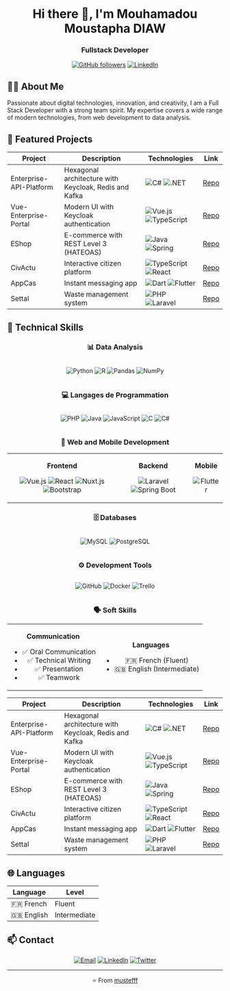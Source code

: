 <div align="center">

# Hi there 👋, I'm Mouhamadou Moustapha DIAW

### Fullstack Developer

[![GitHub followers](https://img.shields.io/github/followers/mustefff?label=Follow&style=social)](https://github.com/mustefff)
[![LinkedIn](https://img.shields.io/badge/LinkedIn-0077B5?style=flat&logo=linkedin&logoColor=white)](https://www.linkedin.com/in/mouhamadou-moustapha-diaw-107384271/)

</div>

## 👨‍💻 About Me

Passionate about digital technologies, innovation, and creativity, I am a Full Stack Developer with a strong team spirit. My expertise covers a wide range of modern technologies, from web development to data analysis.

## 📂 Featured Projects

<div align="center">

| Project | Description | Technologies | Link |
|--------|-------------|--------------|------|
| Enterprise-API-Platform | Hexagonal architecture with Keycloak, Redis and Kafka | ![C#](https://img.shields.io/badge/C%23-239120?style=flat&logo=c-sharp&logoColor=white) ![.NET](https://img.shields.io/badge/.NET-512BD4?style=flat&logo=dotnet&logoColor=white) | [Repo](https://github.com/mustefff/Enterprise-API-Platform) |
| Vue-Enterprise-Portal | Modern UI with Keycloak authentication | ![Vue.js](https://img.shields.io/badge/Vue.js-35495E?style=flat&logo=vue.js&logoColor=4FC08D) ![TypeScript](https://img.shields.io/badge/TypeScript-007ACC?style=flat&logo=typescript&logoColor=white) | [Repo](https://github.com/mustefff/Vue-Enterprise-Portal) |
| EShop | E-commerce with REST Level 3 (HATEOAS) | ![Java](https://img.shields.io/badge/Java-ED8B00?style=flat&logo=openjdk&logoColor=white) ![Spring](https://img.shields.io/badge/Spring-6DB33F?style=flat&logo=spring&logoColor=white) | [Repo](https://github.com/mustefff/EShop) |
| CivActu | Interactive citizen platform | ![TypeScript](https://img.shields.io/badge/TypeScript-007ACC?style=flat&logo=typescript&logoColor=white) ![React](https://img.shields.io/badge/React-20232A?style=flat&logo=react&logoColor=61DAFB) | [Repo](https://github.com/mustefff/CivActu) |
| AppCas | Instant messaging app | ![Dart](https://img.shields.io/badge/Dart-0175C2?style=flat&logo=dart&logoColor=white) ![Flutter](https://img.shields.io/badge/Flutter-02569B?style=flat&logo=flutter&logoColor=white) | [Repo](https://github.com/mustefff/AppCas) |
| Settal | Waste management system | ![PHP](https://img.shields.io/badge/PHP-777BB4?style=flat&logo=php&logoColor=white) ![Laravel](https://img.shields.io/badge/Laravel-FF2D20?style=flat&logo=laravel&logoColor=white) | [Repo](https://github.com/mustefff/Settal) |

</div>

## 🎯 Technical Skills

<div align="center">

### 📊 Data Analysis

<div style="display: flex; justify-content: center; gap: 10px;">

![Python](https://img.shields.io/badge/Python-3776AB?style=for-the-badge&logo=python&logoColor=white)
![R](https://img.shields.io/badge/R_Studio-276DC3?style=for-the-badge&logo=r&logoColor=white)
![Pandas](https://img.shields.io/badge/Pandas-150458?style=for-the-badge&logo=pandas&logoColor=white)
![NumPy](https://img.shields.io/badge/NumPy-013243?style=for-the-badge&logo=numpy&logoColor=white)

</div>

### 💻 Langages de Programmation

<div style="display: flex; justify-content: center; gap: 10px;">

![PHP](https://img.shields.io/badge/PHP-777BB4?style=for-the-badge&logo=php&logoColor=white)
![Java](https://img.shields.io/badge/Java-ED8B00?style=for-the-badge&logo=openjdk&logoColor=white)
![JavaScript](https://img.shields.io/badge/JavaScript-F7DF1E?style=for-the-badge&logo=javascript&logoColor=black)
![C](https://img.shields.io/badge/C-00599C?style=for-the-badge&logo=c&logoColor=white)
![C#](https://img.shields.io/badge/C%23-239120?style=for-the-badge&logo=c-sharp&logoColor=white)

</div>

### 🚀 Web and Mobile Development

<table align="center">
<tr>
<td align="center">

**Frontend**

![Vue.js](https://img.shields.io/badge/Vue.js-35495E?style=for-the-badge&logo=vue.js&logoColor=4FC08D)
![React](https://img.shields.io/badge/React-20232A?style=for-the-badge&logo=react&logoColor=61DAFB)
![Nuxt.js](https://img.shields.io/badge/Nuxt.js-00C58E?style=for-the-badge&logo=nuxt.js&logoColor=white)
![Bootstrap](https://img.shields.io/badge/Bootstrap-7952B3?style=for-the-badge&logo=bootstrap&logoColor=white)

</td>
<td align="center">

**Backend**

![Laravel](https://img.shields.io/badge/Laravel-FF2D20?style=for-the-badge&logo=laravel&logoColor=white)
![Spring Boot](https://img.shields.io/badge/Spring_Boot-6DB33F?style=for-the-badge&logo=spring-boot&logoColor=white)

</td>
<td align="center">

**Mobile**

![Flutter](https://img.shields.io/badge/Flutter-02569B?style=for-the-badge&logo=flutter&logoColor=white)

</td>
</tr>
</table>

### 🗄️ Databases

<div style="display: flex; justify-content: center; gap: 10px;">

![MySQL](https://img.shields.io/badge/MySQL-4479A1?style=for-the-badge&logo=mysql&logoColor=white)
![PostgreSQL](https://img.shields.io/badge/PostgreSQL-316192?style=for-the-badge&logo=postgresql&logoColor=white)

</div>

### ⚙️ Development Tools

<div style="display: flex; justify-content: center; gap: 10px;">

![GitHub](https://img.shields.io/badge/GitHub-181717?style=for-the-badge&logo=github&logoColor=white)
![Docker](https://img.shields.io/badge/Docker-2496ED?style=for-the-badge&logo=docker&logoColor=white)
![Trello](https://img.shields.io/badge/Trello-0052CC?style=for-the-badge&logo=trello&logoColor=white)

</div>

### 🗣️ Soft Skills

<table align="center">
<tr>
<td align="center">

**Communication**

- ✅ Oral Communication
- ✅ Technical Writing
- ✅ Presentation
- ✅ Teamwork

</td>
<td align="center">

**Languages**

- 🇫🇷 French (Fluent)
- 🇬🇧 English (Intermediate)

</td>
</tr>
</table>

</div>


| Project | Description | Technologies | Link |
|--------|-------------|--------------|------|
| Enterprise-API-Platform | Hexagonal architecture with Keycloak, Redis and Kafka | ![C#](https://img.shields.io/badge/C%23-239120?style=flat&logo=c-sharp&logoColor=white) ![.NET](https://img.shields.io/badge/.NET-512BD4?style=flat&logo=dotnet&logoColor=white) | [Repo](https://github.com/mustefff/Enterprise-API-Platform) |
| Vue-Enterprise-Portal | Modern UI with Keycloak authentication | ![Vue.js](https://img.shields.io/badge/Vue.js-35495E?style=flat&logo=vue.js&logoColor=4FC08D) ![TypeScript](https://img.shields.io/badge/TypeScript-007ACC?style=flat&logo=typescript&logoColor=white) | [Repo](https://github.com/mustefff/Vue-Enterprise-Portal) |
| EShop | E-commerce with REST Level 3 (HATEOAS) | ![Java](https://img.shields.io/badge/Java-ED8B00?style=flat&logo=openjdk&logoColor=white) ![Spring](https://img.shields.io/badge/Spring-6DB33F?style=flat&logo=spring&logoColor=white) | [Repo](https://github.com/mustefff/EShop) |
| CivActu | Interactive citizen platform | ![TypeScript](https://img.shields.io/badge/TypeScript-007ACC?style=flat&logo=typescript&logoColor=white) ![React](https://img.shields.io/badge/React-20232A?style=flat&logo=react&logoColor=61DAFB) | [Repo](https://github.com/mustefff/CivActu) |
| AppCas | Instant messaging app | ![Dart](https://img.shields.io/badge/Dart-0175C2?style=flat&logo=dart&logoColor=white) ![Flutter](https://img.shields.io/badge/Flutter-02569B?style=flat&logo=flutter&logoColor=white) | [Repo](https://github.com/mustefff/AppCas) |
| Settal | Waste management system | ![PHP](https://img.shields.io/badge/PHP-777BB4?style=flat&logo=php&logoColor=white) ![Laravel](https://img.shields.io/badge/Laravel-FF2D20?style=flat&logo=laravel&logoColor=white) | [Repo](https://github.com/mustefff/Settal) |

</div>

## 🌐 Languages

<div align="center">

| Language | Level |
|----------|--------|
| 🇫🇷 French | Fluent |
| 🇬🇧 English | Intermediate |

</div>

## 📫 Contact

<div align="center">

[![Email](https://img.shields.io/badge/Email-D14836?style=for-the-badge&logo=gmail&logoColor=white)](mailto:mdiawthe01@gmail.com)
[![LinkedIn](https://img.shields.io/badge/LinkedIn-0077B5?style=for-the-badge&logo=linkedin&logoColor=white)](https://www.linkedin.com/in/mouhamadou-moustapha-diaw-107384271/)
[![Twitter](https://img.shields.io/badge/Twitter-1DA1F2?style=for-the-badge&logo=twitter&logoColor=white)](https://twitter.com/votre-profil)

</div>

---
<div align="center">

⭐️ From [mustefff](https://github.com/mustefff)

</div>
